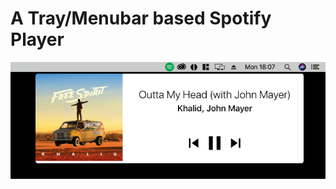 # A Tray/Menubar based Spotify Player

![Spotify Tray Application Screenshot](./assets/spotify_tray_application.png)
